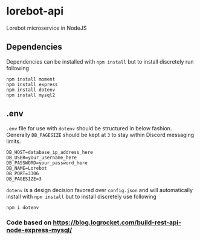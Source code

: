 # lorebot-api
Lorebot microservice in NodeJS


## Dependencies

Dependencies can be installed with `npm install` but to install discretely run following
```
npm install moment
npm install express
npm install dotenv
npm install mysql2
```
## .env
`.env` file for use with `dotenv` should be structured in below fashion.
Generally `DB_PAGESIZE` should be kept at `3` to stay within Discord messaging limits.

```
DB_HOST=database_ip_address_here
DB_USER=your_username_here
DB_PASSWORD=your_password_here
DB_NAME=Lorebot
DB_PORT=3306
DB_PAGESIZE=3
```

`dotenv` is a design decision favored over `config.json` and will automatically install with `npm install` but to install discretely use following

```
npm i dotenv
```

### Code based on https://blog.logrocket.com/build-rest-api-node-express-mysql/